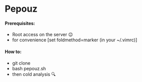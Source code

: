 # Pepouz

#### Prerequisites:

- Root access on the server :wink:
- for convenience [set foldmethod=marker (in your ~/.vimrc)]

#### How to:

- git clone
- bash pepouz.sh
- then cold analysis :mag:
